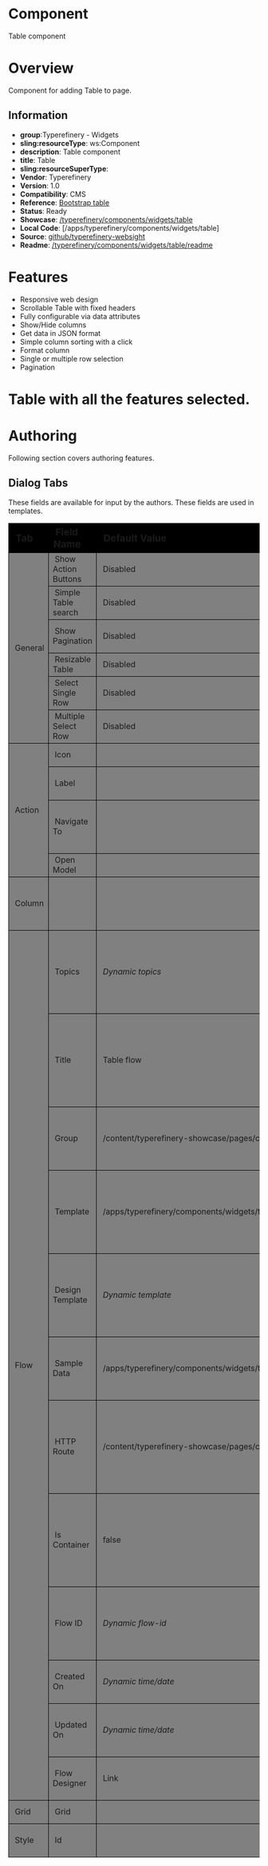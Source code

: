 # Component

Table component

# Overview

Component for adding Table to page.

## Information

- **group**:Typerefinery - Widgets
- **sling:resourceType**: ws:Component
- **description**: Table component
- **title**: Table
- **sling:resourceSuperType**:
- **Vendor**: Typerefinery
- **Version**: 1.0
- **Compatibility**: CMS
- **Reference**: [Bootstrap table](https://getbootstrap.com/docs/5.0/content/tables/)
- **Status**: Ready
- **Showcase**: [/typerefinery/components/widgets/table](http://localhost:8080/apps/websight/index.html/content/typerefinery-showcase/pages/components/widgets/table::editor)
- **Local Code**: [/apps/typerefinery/components/widgets/table]
- **Source**: [github/typerefinery-websight](https://github.com/typerefinery-ai/typerefinery-websight/tree/feature/%23203-table-flow-enabled/application/backend/src/main/resources/apps/typerefinery/components/widgets/table)
- **Readme**: [/typerefinery/components/widgets/table/readme](https://github.com/typerefinery-ai/typerefinery-websight/tree/feature/%23203-table-flow-enabled/application/backend/src/main/resources/apps/typerefinery/components/widgets/table/README.md)

# Features

- Responsive web design
- Scrollable Table with fixed headers
- Fully configurable via data attributes
- Show/Hide columns
- Get data in JSON format
- Simple column sorting with a click
- Format column
- Single or multiple row selection
- Pagination

# Table with all the features selected.

# Authoring

Following section covers authoring features.

## Dialog Tabs

These fields are available for input by the authors. These fields are used in templates.

<table style="border-spacing: 1px;border-collapse: separate;width: 100.0%;text-align: left;background-color: black; text-indent: 4px;">
    <thead style="font-size: larger;">
        <tr>
            <th style="width: 8%;">Tab</th>
            <th style="width: 8%;">Field Name</th>
            <th style="width: 8%;">Default Value</th>
            <th>Description</th>
        </tr>
    </thead>
     <tbody style="background-color: gray;">
        <tr>
            <td rowspan="6"> General</td>
            <td>Show Action Buttons</td>
            <td>Disabled</td>
            <td>Enable to view action columns and Action tab.</td>
        </tr>
        <tr>
            <td>Simple Table search</td>
            <td>Disabled</td>
            <td>Enable to include Search box.</td>
        </tr>
        <tr>
            <td>Show Pagination</td>
            <td>Disabled</td>
            <td>Enable it to add pagination.</td>
        </tr>
         <tr>
            <td>Resizable Table</td>
            <td>Disabled</td>
            <td>Enable Resizable.</td>
        </tr>
        <tr>
            <td>Select Single Row
</td>
            <td>Disabled</td>
            <td>Enable to select Single Row.</td>
        </tr>
        <tr>
            <td>Multiple Select Row</td>
            <td>Disabled</td>
            <td>Enable is to Select Multiple Row.</td>
        </tr>
        <tr>
            <td rowspan="4">Action</td>
            <td>Icon</td>
            <td></td>
            <td>Put Icon for Action.</td>
        </tr>
        <tr>
            <td>Label</td>
            <td></td>
            <td>Will be displayed as a tooltip.</td>
        </tr>
        <tr>
            <td>Navigate To</td>
            <td></td>
            <td>Path to navigate to when action button is clicked.</td>
        </tr>
         <tr>
            <td>Open Model</td>
            <td></td>
            <td>URL of the modal content.</td>
        </tr>
        <tr>
            <td>Column</td>
            <td></td>
            <td></td>
            <td>Add label, Badge, Image, link in Column. Also, you can hide columns.</td>
        </tr>
        <tr>
            <td rowspan="12">Flow</td>
            <td>Topics</td>
            <td><em>Dynamic topics</em></td>
            <td>The topic set for this flow is used for sending and receiving messages to and from the flow.</td>
        </tr>
         <tr>
            <td>Title</td>
            <td>Table flow</td>
            <td>The title to be used for this flow should be updated in this component to change the title of the flow in Flow Designer</td>
        </tr>
        <tr>
            <td>Group</td>
            <td>/content/typerefinery-showcase/pages/components/widgets/table</td>
            <td>This is the group that the flow belongs to, its used to group relevant flows.</td>
        </tr>
        <tr>
            <td>Template</td>
            <td>/apps/typerefinery/components/widgets/table/templates/table.json</td>
            <td>This is the template that the flow is based on, its used to create new flows from a template.</td>
        </tr>
        <tr>
            <td>Design Template</td>
            <td><em>Dynamic template</em></td>
            <td>This is the design template that the flow is based on, its used to update the design of the flow.</td>
        </tr>
        <tr>
            <td>Sample Data</td>
            <td>/apps/typerefinery/components/widgets/table/templates/flowsample.json</td>
            <td>This is the sample data that is added to the flow to help to get started.</td>
        </tr>
        <tr>
            <td>HTTP Route</td>
            <td>/content/typerefinery-showcase/pages/components/widgets/table/*</td>
            <td>This is the HTTP route for REST API for this flow, where applicable, not used in all flow enabled components.</td>
        </tr>
        <tr>
            <td>Is Container</td>
            <td>false</td>
            <td>This is a flag to indicate if the flow is a container flow, where applicable, not used in all flow enabled components.</td>
        </tr>
        <tr>
            <td>Flow ID</td>
            <td><em>Dynamic flow-id</em></td>
            <td>This is the flow stream ID for this flow, this is used to identify the flow in the flow stream.</td>
        </tr>
        <tr>
            <td>Created On</td>
            <td><em>Dynamic time/date</em></td>
            <td>This is the date and time that the flow was created.</td>
        </tr>
        <tr>
            <td>Updated On</td>
            <td><em>Dynamic time/date</em></td>
            <td>This is the date and time that the flow was last updated.</td>
        </tr>
         <tr>
            <td>Flow Designer</td>
            <td>Link</td>
            <td>This is the URL to edit the flow in Flow Designer.</td>
        </tr>
        <tr>
            <td>Grid</td>
            <td>Grid</td>
            <td></td>
            <td>Controls grids system.</td>
        </tr>
        <tr>
            <td>Style</td>
            <td>Id</td>
            <td></td>
            <td>Controls the css and styling.</td>
        </tr>
    </tbody>
        
</table>
